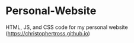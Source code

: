 # Personal-Website
HTML, JS, and CSS code for my personal website
(https://christophertross.github.io)
